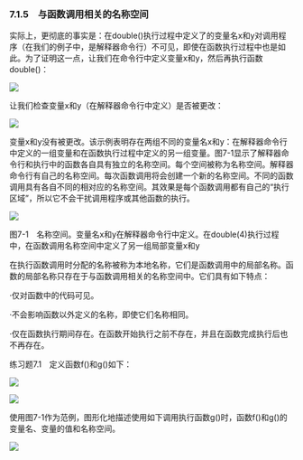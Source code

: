    

### 7.1.5　与函数调用相关的名称空间

实际上，更彻底的事实是：在double()执行过程中定义了的变量名x和y对调用程序（在我们的例子中，是解释器命令行）不可见，即使在函数执行过程中也是如此。为了证明这一点，让我们在命令行中定义变量x和y，然后再执行函数double()：

![](0-Assets/Epubook/程序员编程语言经典合集（计算机科学丛书5册套装），javapython编程语言含经典教材龙书《编译原理》%20(Bruce%20Eckel%20%20Alfred%20V.%20Aho%20%20Monica%20S.%20Lam%20etc.)%20(Z-Library)/images/image08668.jpeg)

让我们检查变量x和y（在解释器命令行中定义）是否被更改：

![](0-Assets/Epubook/程序员编程语言经典合集（计算机科学丛书5册套装），javapython编程语言含经典教材龙书《编译原理》%20(Bruce%20Eckel%20%20Alfred%20V.%20Aho%20%20Monica%20S.%20Lam%20etc.)%20(Z-Library)/images/image08669.jpeg)

变量x和y没有被更改。该示例表明存在两组不同的变量名x和y：在解释器命令行中定义的一组变量和在函数执行过程中定义的另一组变量。图7-1显示了解释器命令行和执行中的函数各自具有独立的名称空间。每个空间被称为名称空间。解释器命令行有自己的名称空间。每次函数调用将会创建一个新的名称空间。不同的函数调用具有各自不同的相对应的名称空间。其效果是每个函数调用都有自己的“执行区域”，所以它不会干扰调用程序或其他函数的执行。

![](0-Assets/Epubook/程序员编程语言经典合集（计算机科学丛书5册套装），javapython编程语言含经典教材龙书《编译原理》%20(Bruce%20Eckel%20%20Alfred%20V.%20Aho%20%20Monica%20S.%20Lam%20etc.)%20(Z-Library)/images/image08670.jpeg)

图7-1　名称空间。变量名x和y在解释器命令行中定义。在double(4)执行过程中，在函数调用名称空间中定义了另一组局部变量x和y

在执行函数调用时分配的名称被称为本地名称，它们是函数调用中的局部名称。函数的局部名称只存在于与函数调用相关的名称空间中。它们具有如下特点：

·仅对函数中的代码可见。

·不会影响函数以外定义的名称，即使它们名称相同。

·仅在函数执行期间存在。在函数开始执行之前不存在，并且在函数完成执行后也不再存在。

练习题7.1　定义函数f()和g()如下：

![](0-Assets/Epubook/程序员编程语言经典合集（计算机科学丛书5册套装），javapython编程语言含经典教材龙书《编译原理》%20(Bruce%20Eckel%20%20Alfred%20V.%20Aho%20%20Monica%20S.%20Lam%20etc.)%20(Z-Library)/images/image08671.jpeg)

![](0-Assets/Epubook/程序员编程语言经典合集（计算机科学丛书5册套装），javapython编程语言含经典教材龙书《编译原理》%20(Bruce%20Eckel%20%20Alfred%20V.%20Aho%20%20Monica%20S.%20Lam%20etc.)%20(Z-Library)/images/image08672.jpeg)

使用图7-1作为范例，图形化地描述使用如下调用执行函数g()时，函数f()和g()的变量名、变量的值和名称空间。

![](0-Assets/Epubook/程序员编程语言经典合集（计算机科学丛书5册套装），javapython编程语言含经典教材龙书《编译原理》%20(Bruce%20Eckel%20%20Alfred%20V.%20Aho%20%20Monica%20S.%20Lam%20etc.)%20(Z-Library)/images/image08673.jpeg)
